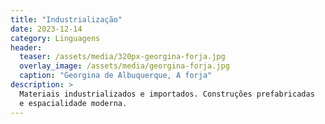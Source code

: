 ```yaml
---
title: "Industrialização"
date: 2023-12-14
category: Linguagens
header:
  teaser: /assets/media/320px-georgina-forja.jpg
  overlay_image: /assets/media/georgina-forja.jpg
  caption: "Georgina de Albuquerque, A forja"
description: >
  Materiais industrializados e importados. Construções prefabricadas
  e espacialidade moderna.
---
```

